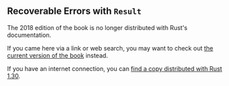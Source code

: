 ## Recoverable Errors with `Result`

The 2018 edition of the book is no longer distributed with Rust's documentation.

If you came here via a link or web search, you may want to check out [the current version of the book](../ch09-02-recoverable-errors-with-result.html) instead.

If you have an internet connection, you can [find a copy distributed with Rust 1.30](https://doc.rust-lang.org/1.30.0/book/2018-edition/ch09-02-recoverable-errors-with-result.html).